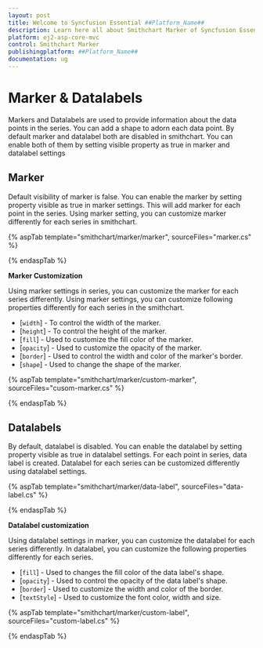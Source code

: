 ```yaml
---
layout: post
title: Welcome to Syncfusion Essential ##Platform_Name##
description: Learn here all about Smithchart Marker of Syncfusion Essential ##Platform_Name## widgets based on HTML5 and jQuery.
platform: ej2-asp-core-mvc
control: Smithchart Marker
publishingplatform: ##Platform_Name##
documentation: ug
---
```



<!-- markdownlint-disable MD036 -->

# Marker & Datalabels

Markers and Datalabels are used to provide information about the data points in the series. You can add a shape to adorn each data point. By default marker and datalabel both are disabled in smithchart. You can enable both of them by setting visible property as true in marker and datalabel settings

## Marker

Default visibility of marker is false. You can enable the marker by setting property visible as true in marker settings. This will add marker for each point in the series. Using marker setting, you can customize marker differently for each series in smithchart.

{% aspTab template="smithchart/marker/marker", sourceFiles="marker.cs" %}

{% endaspTab %}

**Marker Customization**

Using marker settings in series, you can customize the marker for each series differently. Using marker settings, you can customize following properties differently for each series in the smithchart.

* [`width`] - To control the width of the marker.
* [`height`] - To control the height of the marker.
* [`fill`] - Used to customize the fill color of the marker.
* [`opacity`] - Used to customize the opacity of the marker.
* [`border`] - Used to control the width and color of the marker's border.
* [`shape`] - Used to change the shape of the marker.

{% aspTab template="smithchart/marker/custom-marker", sourceFiles="cusom-marker.cs" %}

{% endaspTab %}

## Datalabels

By default, datalabel is disabled. You can enable the datalabel by setting property visible as true in datalabel settings. For each point in series, data label is created. Datalabel for each series can be customized differently using datalabel settings.

{% aspTab template="smithchart/marker/data-label", sourceFiles="data-label.cs" %}

{% endaspTab %}

**Datalabel customization**

Using datalabel settings in marker, you can customize the datalabel for each series differently. In datalabel, you can customize the following properties differently for each series.

* [`fill`] - Used to changes the fill color of the data label's shape.
* [`opacity`] - Used to control the opacity of the data label's shape.
* [`border`] - Used to customize the width and color of the border.
* [`textStyle`] - Used to customize the font color, width and size.

{% aspTab template="smithchart/marker/custom-label", sourceFiles="custom-label.cs" %}

{% endaspTab %}